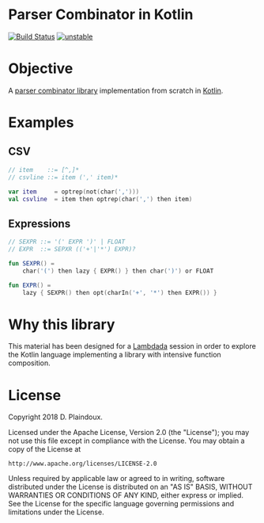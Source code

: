 # Parser Combinator in Kotlin

[![Build Status](https://travis-ci.org/d-plaindoux/parsec.kotlin.svg?branch=master)](https://travis-ci.org/d-plaindoux/parsec.kotlin)
[![unstable](http://badges.github.io/stability-badges/dist/unstable.svg)](http://github.com/badges/stability-badges)

# Objective 

A [parser combinator library](https://www.microsoft.com/en-us/research/wp-content/uploads/2016/02/parsec-paper-letter.pdf)
implementation from scratch in [Kotlin](https://kotlinlang.org).

# Examples

## CSV

```kotlin
// item    ::= [^,]*
// csvline ::= item (',' item)*

var item     = optrep(not(char(','))) 
val csvline  = item then optrep(char(',') then item)
```

## Expressions

```kotlin
// SEXPR ::= '(' EXPR ')' | FLOAT
// EXPR  ::= SEPXR (('+'|'*') EXPR)?

fun SEXPR() =
    char('(') then lazy { EXPR() } then char(')') or FLOAT

fun EXPR() =
    lazy { SEXPR() then opt(charIn('+', '*') then EXPR()) }
```

# Why this library

This material has been designed for a [Lambdada](http://lambdada.org) 
session in order to explore the Kotlin language implementing a library
with intensive function composition.  

# License

Copyright 2018 D. Plaindoux.

Licensed under the Apache License, Version 2.0 (the "License");
you may not use this file except in compliance with the License.
You may obtain a copy of the License at

    http://www.apache.org/licenses/LICENSE-2.0

Unless required by applicable law or agreed to in writing, software
distributed under the License is distributed on an "AS IS" BASIS,
WITHOUT WARRANTIES OR CONDITIONS OF ANY KIND, either express or implied.
See the License for the specific language governing permissions and
limitations under the License.
